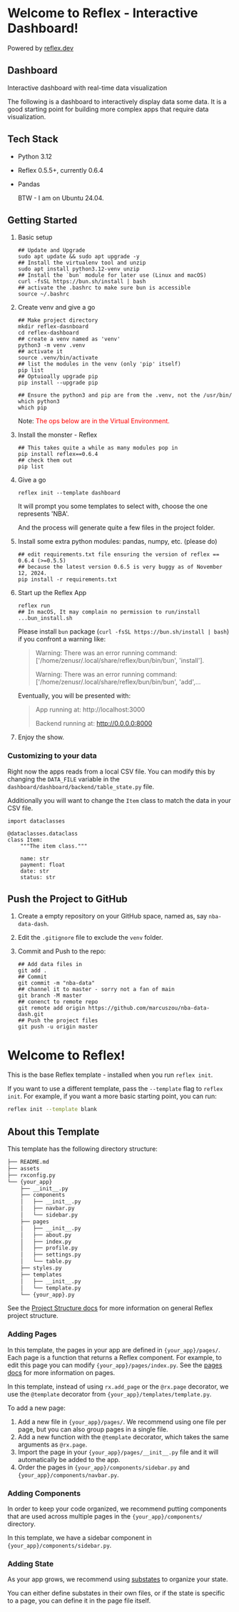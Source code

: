 # Welcome to Reflex - Interactive Dashboard!

Powered by [reflex.dev](https://reflex.dev/)



## Dashboard

Interactive dashboard with real-time data visualization

The following is a dashboard to interactively display data some data. It is a good starting point for building more complex apps that require data visualization.

## Tech Stack

- Python 3.12

- Reflex 0.5.5+, currently 0.6.4

- Pandas

  BTW - I am on Ubuntu 24.04.



## Getting Started

1. Basic setup

   ```shell
   ## Update and Upgrade
   sudo apt update && sudo apt upgrade -y
   ## Install the virtualenv tool and unzip
   sudo apt install python3.12-venv unzip
   ## Install the `bun` module for later use (Linux and macOS)
   curl -fsSL https://bun.sh/install | bash
   ## activate the .bashrc to make sure bun is accessible
   source ~/.bashrc
   ```

2. Create venv and give a go

   ```shell
   ## Make project directory
   mkdir reflex-dasnboard
   cd reflex-dashboard
   ## create a venv named as 'venv'
   python3 -m venv .venv
   ## activate it
   source .venv/bin/activate
   ## list the modules in the venv (only 'pip' itself)
   pip list
   ## Optuioally upgrade pip
   pip install --upgrade pip
   
   ## Ensure the python3 and pip are from the .venv, not the /usr/bin/
   which python3
   which pip
   ```

   Note: <font color="red">The ops below are in the Virtual Environment.</font>

3. Install the monster - Reflex

   ```shell
   ## This takes quite a while as many modules pop in
   pip install reflex==0.6.4
   ## check them out
   pip list
   ```

4. Give a go

   ```shell
   reflex init --template dashboard
   ```

   It will prompt you some templates to select with, choose the one represents 'NBA'. 

   And the process will generate quite a few files in the project folder.

5. Install some extra python modules: pandas, numpy, etc. (please do)

   ```shell
   ## edit requirements.txt file ensuring the version of reflex == 0.6.4 (>=0.5.5)
   ## because the latest version 0.6.5 is very buggy as of November 12, 2024.
   pip install -r requirements.txt
   ```

6. Start up the Reflex App

   ```shell
   reflex run
   ## In macOS, It may complain no permission to run/install ...bun_install.sh 
   ```

   Please install `bun` package (`curl -fsSL https://bun.sh/install | bash`) if you confront a warning like:

   > Warning: There was an error running command: ['/home/zenusr/.local/share/reflex/bun/bin/bun', 'install'].
   >
   > Warning: There was an error running command: ['/home/zenusr/.local/share/reflex/bun/bin/bun', 'add',...

   Eventually, you will be presented with:

   > App running at: http://localhost:3000 
   >
   > Backend running at: http://0.0.0.0:8000

7. Enjoy the show.



### Customizing to your data

Right now the apps reads from a local CSV file. You can modify this by changing the `DATA_FILE` variable in the `dashboard/dashboard/backend/table_state.py` file.

Additionally you will want to change the `Item` class to match the data in your CSV file.

```
import dataclasses

@dataclasses.dataclass
class Item:
    """The item class."""

    name: str
    payment: float
    date: str
    status: str
```



## Push the Project to GitHub

1. Create a empty repository on your GitHub space, named as, say `nba-data-dash`.

2. Edit the `.gitignore` file to exclude the `venv` folder.

3. Commit and Push to the repo:

   ```shell
   ## Add data files in
   git add .
   ## Commit
   git commit -m "nba-data"
   ## channel it to master - sorry not a fan of main
   git branch -M master
   ## conenct to remote repo
   git remote add origin https://github.com/marcuszou/nba-data-dash.git
   ## Push the project files
   git push -u origin master
   ```

   



# Welcome to Reflex!

This is the base Reflex template - installed when you run `reflex init`.

If you want to use a different template, pass the `--template` flag to `reflex init`.
For example, if you want a more basic starting point, you can run:

```bash
reflex init --template blank
```

## About this Template

This template has the following directory structure:

```bash
├── README.md
├── assets
├── rxconfig.py
└── {your_app}
    ├── __init__.py
    ├── components
    │   ├── __init__.py
    │   ├── navbar.py
    │   └── sidebar.py
    ├── pages
    │   ├── __init__.py
    │   ├── about.py
    │   ├── index.py
    │   ├── profile.py
    │   ├── settings.py
    │   └── table.py
    ├── styles.py
    ├── templates
    │   ├── __init__.py
    │   └── template.py
    └── {your_app}.py
```

See the [Project Structure docs](https://reflex.dev/docs/getting-started/project-structure/) for more information on general Reflex project structure.

### Adding Pages

In this template, the pages in your app are defined in `{your_app}/pages/`.
Each page is a function that returns a Reflex component.
For example, to edit this page you can modify `{your_app}/pages/index.py`.
See the [pages docs](https://reflex.dev/docs/pages/routes/) for more information on pages.

In this template, instead of using `rx.add_page` or the `@rx.page` decorator,
we use the `@template` decorator from `{your_app}/templates/template.py`.

To add a new page:

1. Add a new file in `{your_app}/pages/`. We recommend using one file per page, but you can also group pages in a single file.
2. Add a new function with the `@template` decorator, which takes the same arguments as `@rx.page`.
3. Import the page in your `{your_app}/pages/__init__.py` file and it will automatically be added to the app.
4. Order the pages in `{your_app}/components/sidebar.py` and `{your_app}/components/navbar.py`.


### Adding Components

In order to keep your code organized, we recommend putting components that are
used across multiple pages in the `{your_app}/components/` directory.

In this template, we have a sidebar component in `{your_app}/components/sidebar.py`.

### Adding State

As your app grows, we recommend using [substates](https://reflex.dev/docs/substates/overview/)
to organize your state.

You can either define substates in their own files, or if the state is
specific to a page, you can define it in the page file itself.
